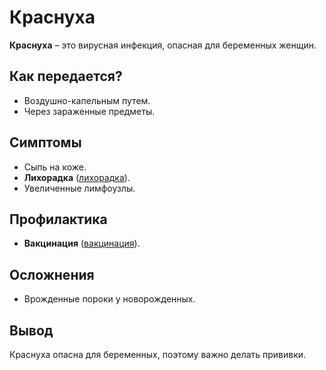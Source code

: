 # Краснуха

**Краснуха** – это вирусная инфекция, опасная для беременных женщин.

## Как передается?
- Воздушно-капельным путем.
- Через зараженные предметы.

## Симптомы
- Сыпь на коже.
- **Лихорадка** ([лихорадка](fever.md)).
- Увеличенные лимфоузлы.

## Профилактика
- **Вакцинация** ([вакцинация](vaccination.md)).

## Осложнения
- Врожденные пороки у новорожденных.

## Вывод
Краснуха опасна для беременных, поэтому важно делать прививки.
